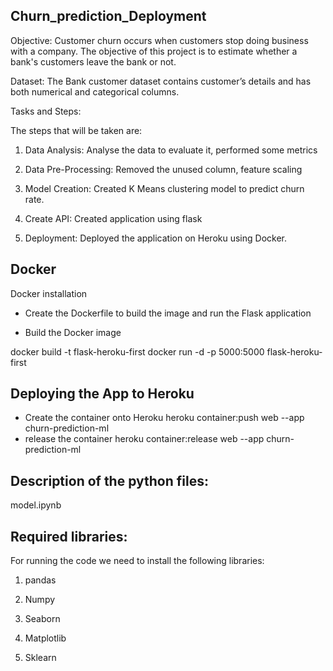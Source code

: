 ## Churn_prediction_Deployment

Objective: Customer churn occurs when customers stop doing business with a company. The objective of this project is to estimate whether a bank's customers leave the bank or not.

Dataset: The Bank customer dataset contains customer’s details and has both numerical and categorical columns.

Tasks and Steps:

The steps that will be taken are:

1. Data Analysis: Analyse the data to evaluate it, performed some metrics

2. Data Pre-Processing: Removed the unused column, feature scaling

3. Model Creation: Created K Means clustering model to predict churn rate. 

4. Create API: Created application using flask

5. Deployment: Deployed the application on Heroku using Docker.

## Docker
Docker installation

- Create the Dockerfile to build the image and run the Flask application

- Build the Docker image

docker build -t flask-heroku-first
docker run -d -p 5000:5000 flask-heroku-first

## Deploying the App to Heroku
- Create the container onto Heroku
heroku container:push web --app churn-prediction-ml
- release the container
heroku container:release web --app churn-prediction-ml

## Description of the python files:
model.ipynb



## Required libraries: 
For running the code we need to install the following libraries:

1. pandas

2. Numpy

3. Seaborn

4. Matplotlib

5. Sklearn
